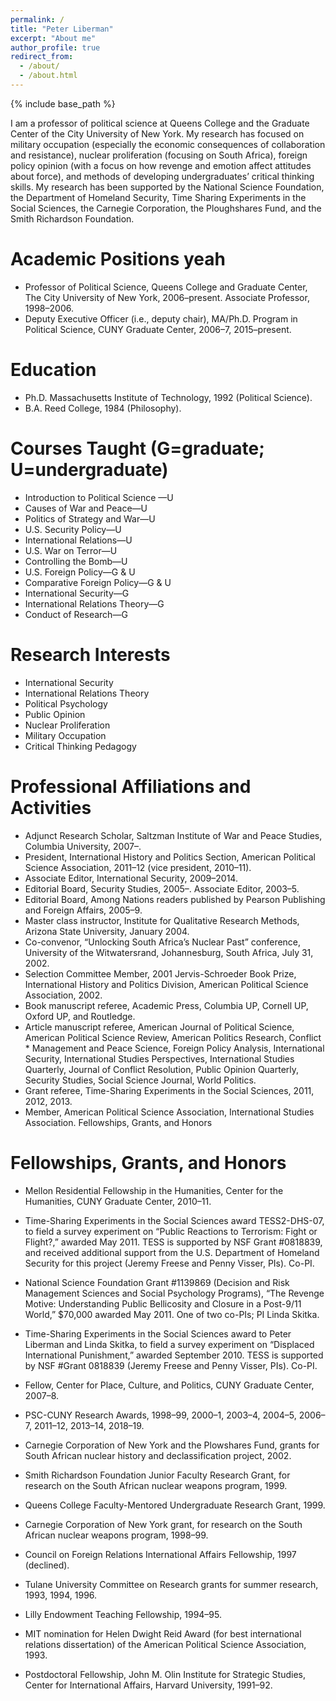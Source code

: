 ```yaml
---
permalink: /
title: "Peter Liberman"
excerpt: "About me"
author_profile: true
redirect_from: 
  - /about/
  - /about.html
---
```


{% include base_path %}

 I am a professor of political science at Queens College and the Graduate Center of the City University of New York.  My research has focused on military occupation (especially the economic consequences of collaboration and resistance), nuclear proliferation (focusing on South Africa), foreign policy opinion (with a focus on how revenge and emotion affect attitudes about force), and methods of developing undergraduates’ critical thinking skills.  My research has been supported by the National Science Foundation, the Department of Homeland Security, Time Sharing Experiments in the Social Sciences, the Carnegie Corporation, the Ploughshares Fund, and the Smith Richardson Foundation. 

Academic Positions yeah
======
* Professor of Political Science, Queens College and Graduate Center, The City University of New York, 2006–present. Associate Professor, 1998–2006.
* Deputy Executive Officer (i.e., deputy chair), MA/Ph.D. Program in Political Science, CUNY Graduate Center, 2006–7, 2015–present.


Education
======
* Ph.D. Massachusetts Institute of Technology, 1992 (Political Science). 
* B.A. Reed College, 1984 (Philosophy).
  

Courses Taught (G=graduate; U=undergraduate)
======
* Introduction to Political Science —U
* Causes of War and Peace—U
* Politics of Strategy and War—U
* U.S. Security Policy—U
* International Relations—U
* U.S. War on Terror—U
* Controlling the Bomb—U
* U.S. Foreign Policy—G & U
* Comparative Foreign Policy—G & U
* International Security—G
* International Relations Theory—G
* Conduct of Research—G

Research Interests
======
* International Security 
* International Relations Theory
* Political Psychology
* Public Opinion
* Nuclear Proliferation
* Military Occupation
* Critical Thinking Pedagogy

Professional Affiliations and Activities
======
* Adjunct Research Scholar, Saltzman Institute of War and Peace Studies, Columbia University, 2007–.
* President, International History and Politics Section, American Political Science Association, 2011–12 (vice president, 2010–11).
* Associate Editor, International Security, 2009–2014.
* Editorial Board, Security Studies, 2005–. Associate Editor, 2003–5.
* Editorial Board, Among Nations readers published by Pearson Publishing and Foreign Affairs, 2005–9. 
* Master class instructor, Institute for Qualitative Research Methods, Arizona State University, January 2004.
* Co-convenor, “Unlocking South Africa’s Nuclear Past” conference, University of the Witwatersrand, Johannesburg, South Africa, July 31, 2002. 
* Selection Committee Member, 2001 Jervis-Schroeder Book Prize, International History and Politics Division, American Political Science Association, 2002.
* Book manuscript referee, Academic Press, Columbia UP, Cornell UP, Oxford UP, and Routledge.
* Article manuscript referee, American Journal of Political Science, American Political Science Review, American Politics Research, Conflict * Management and Peace Science, Foreign Policy Analysis, International Security, International Studies Perspectives, International Studies Quarterly, Journal of Conflict Resolution, Public Opinion Quarterly, Security Studies, Social Science Journal, World Politics.
* Grant referee, Time-Sharing Experiments in the Social Sciences, 2011, 2012, 2013.
* Member, American Political Science Association, International Studies Association.
Fellowships, Grants, and Honors

Fellowships, Grants, and Honors
======
* Mellon Residential Fellowship in the Humanities, Center for the Humanities, CUNY Graduate Center, 2010–11.

* Time-Sharing Experiments in the Social Sciences award TESS2-DHS-07, to field a survey experiment on “Public Reactions to Terrorism: Fight or Flight?,” awarded May 2011. TESS is supported by NSF Grant #0818839, and received additional support from the U.S. Department of Homeland Security for this project (Jeremy Freese and Penny Visser, PIs). Co-PI.

* National Science Foundation Grant #1139869 (Decision and Risk Management Sciences and Social Psychology Programs), “The Revenge Motive: Understanding Public Bellicosity and Closure in a Post-9/11 World,” $70,000 awarded May 2011. One of two co-PIs; PI Linda Skitka.

* Time-Sharing Experiments in the Social Sciences award to Peter Liberman and Linda Skitka, to field a survey experiment on “Displaced International Punishment,” awarded September 2010. TESS is supported by NSF #Grant 0818839 (Jeremy Freese and Penny Visser, PIs). Co-PI.

* Fellow, Center for Place, Culture, and Politics, CUNY Graduate Center, 2007–8.
* PSC-CUNY Research Awards, 1998–99, 2000–1, 2003–4, 2004–5, 2006–7, 2011–12, 2013–14, 2018–19.
* Carnegie Corporation of New York and the Plowshares Fund, grants for South African nuclear history and declassification project, 2002.
* Smith Richardson Foundation Junior Faculty Research Grant, for research on the South African nuclear weapons program, 1999. 
* Queens College Faculty-Mentored Undergraduate Research Grant, 1999.
* Carnegie Corporation of New York grant, for research on the South African nuclear weapons program, 1998–99.
* Council on Foreign Relations International Affairs Fellowship, 1997 (declined).
* Tulane University Committee on Research grants for summer research, 1993, 1994, 1996.
* Lilly Endowment Teaching Fellowship, 1994–95.
* MIT nomination for Helen Dwight Reid Award (for best international relations dissertation) of the American Political Science Association, 1993.
* Postdoctoral Fellowship, John M. Olin Institute for Strategic Studies, Center for International Affairs, Harvard University, 1991–92.
